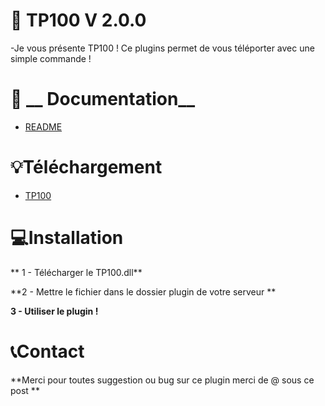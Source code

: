 # 📡 __TP100__ V 2.0.0

-Je vous présente TP100 ! Ce plugins permet de vous téléporter avec une simple commande ! 

# 📘  __ Documentation__

- [README](https://github.com/cole100st/TP100) 

# 💡__Téléchargement__ 

- [TP100](https://github.com/cole100st/Teste-/releases/tag/100STConnect)

# 💻__Installation__

** 1 - Télécharger le TP100.dll**

**2 - Mettre le fichier dans le dossier plugin de votre serveur **

**3 - Utiliser le plugin !**

# 📞__Contact__ 

**Merci pour toutes suggestion ou bug sur ce plugin merci de @ sous ce post **
